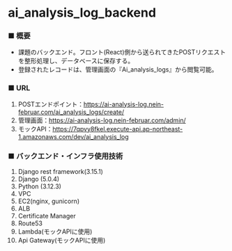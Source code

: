 # ai_analysis_log_backend
### ■ 概要
- 課題のバックエンド。フロント(React)側から送られてきたPOSTリクエストを整形処理し、データベースに保存する。
- 登録されたレコードは、管理画面の『Ai_analysis_logs』から閲覧可能。
### ■ URL
1. POSTエンドポイント：https://ai-analysis-log.nein-februar.com/ai_analysis_logs/create/
2. 管理画面：https://ai-analysis-log.nein-februar.com/admin/
3. モックAPI：https://7qpvy8fkel.execute-api.ap-northeast-1.amazonaws.com/dev/ai_analysis_log
### ■ バックエンド・インフラ使用技術
1. Django rest framework(3.15.1)
2. Django (5.0.4)
3. Python (3.12.3)
4. VPC
5. EC2(nginx, gunicorn)
6. ALB
7. Certificate Manager
8. Route53
10. Lambda(モックAPIに使用)
11. Api Gateway(モックAPIに使用)
